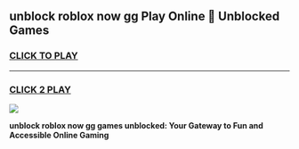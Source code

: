 
## unblock roblox now gg Play Online 👋 Unblocked Games
<h3>
<a href="https://premium.freeplayer.one?title=unblock_roblox_now_gg&ref=19F">CLICK TO PLAY</a></h3>
<hr>

<h3>
<a href="https://premium.freeplayer.one?title=unblock_roblox_now_gg&ref=19F">CLICK 2 PLAY</a>
  
</h3>

<a href="https://premium.freeplayer.one?title=unblock_roblox_now_gg&ref=19F"><img src="https://clearcache.store/games.png"></a>


**unblock roblox now gg games unblocked: Your Gateway to Fun and Accessible Online Gaming**
